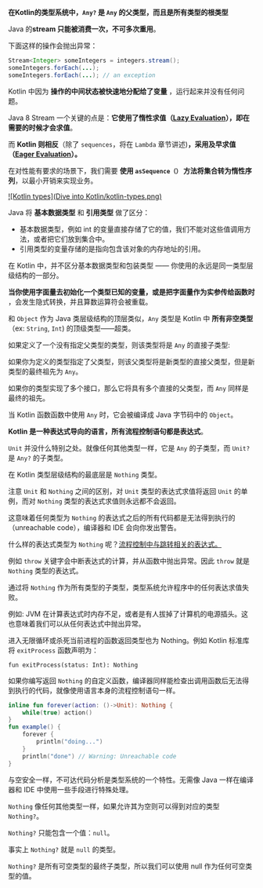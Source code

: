 **在Kotlin的类型系统中，`Any?` 是 `Any` 的父类型，而且是所有类型的根类型**



Java 的**stream 只能被消费一次，不可多次重用**。

下面这样的操作会抛出异常：

```java
Stream<Integer> someIntegers = integers.stream();
someIntegers.forEach(...);
someIntegers.forEach(...); // an exception
```

Kotlin 中因为 **操作的中间状态被快速地分配给了变量** ，运行起来并没有任何问题。

Java 8 Stream 一个关键的点是：**它使用了惰性求值（[Lazy Evaluation](https://zh.wikipedia.org/wiki/惰性求值)），即在需要的时候才会求值**。

而 **Kotlin 则相反**（除了 `sequences`，将在 `Lambda` 章节讲述)**，采用及早求值（[Eager Evaluation](https://zh.wikipedia.org/wiki/及早求值)）。**

在对性能有要求的场景下，我们需要 **使用 `asSequence（）` 方法将集合转为惰性序列**，以最小开销来实现业务。



[![Kotlin types](Dive into Kotlin/kotlin-types.png)](http://prefer-tyl.site/images/2017/11/kotlin-types.png)



Java 将 **基本数据类型** 和 **引用类型** 做了区分：

- 基本数据类型，例如 int 的变量直接存储了它的值，我们不能对这些值调用方法，或者把它们放到集合中。
- 引用类型的变量存储的是指向包含该对象的内存地址的引用。



在 Kotlin 中，并不区分基本数据类型和包装类型 —— 你使用的永远是同一类型层级结构的一部分。

**当你使用字面量去初始化一个类型已知的变量，或是把字面量作为实参传给函数时** ，会发生隐式转换，并且算数运算符会被重载。



和 `Object` 作为 Java 类层级结构的顶层类似，`Any` 类型是 Kotlin 中 **所有非空类型**（ex: `String`, `Int`) 的顶级类型——超类。



如果定义了一个没有指定父类型的类型，则该类型将是 `Any` 的直接子类型:

如果你为定义的类型指定了父类型，则该父类型将是新类型的直接父类型，但是新类型的最终祖先为 `Any`。

如果你的类型实现了多个接口，那么它将具有多个直接的父类型，而 `Any` 同样是最终的祖先。



当 Kotlin 函数函数中使用 `Any` 时，它会被编译成 Java 字节码中的 `Object`。



**Kotlin 是一种表达式导向的语言，所有流程控制语句都是表达式**。



`Unit` 并没什么特别之处。就像任何其他类型一样，它是 `Any` 的子类型，而 `Unit?` 是 `Any?` 的子类型。



在 Kotlin 类型层级结构的最底层是 `Nothing` 类型。



注意 `Unit` 和 `Nothing` 之间的区别，对 `Unit` 类型的表达式求值将返回 `Unit` 的单例，而对 `Nothing` 类型的表达式求值则永远都不会返回。

这意味着任何类型为 `Nothing` 的表达式之后的所有代码都是无法得到执行的（unreachable code），编译器和 IDE 会向你发出警告。



什么样的表达式类型为 `Nothing` 呢？[流程控制中与跳转相关的表达式。](https://kotlinlang.org/docs/reference/grammar.html#jump)

例如 `throw` 关键字会中断表达式的计算，并从函数中抛出异常。因此 `throw` 就是 `Nothing` 类型的表达式。

通过将 `Nothing` 作为所有类型的子类型，类型系统允许程序中的任何表达求值失败。

例如: JVM 在计算表达式时内存不足，或者是有人拔掉了计算机的电源插头。这也意味着我们可以从任何表达式中抛出异常。

进入无限循环或杀死当前进程的函数返回类型也为 Nothing。例如 Kotlin 标准库将 `exitProcess` 函数声明为：

```
fun exitProcess(status: Int): Nothing
```



如果你编写返回 `Nothing` 的自定义函数，编译器同样能检查出调用函数后无法得到执行的代码，就像使用语言本身的流程控制语句一样。

```kotlin
inline fun forever(action: ()->Unit): Nothing {
    while(true) action()
}
fun example() {
    forever {
        println("doing...")
    }
    println("done") // Warning: Unreachable code
}
```



与空安全一样，不可达代码分析是类型系统的一个特性。无需像 Java 一样在编译器和 IDE 中使用一些手段进行特殊处理。



`Nothing` 像任何其他类型一样，如果允许其为空则可以得到对应的类型 `Nothing?`。

`Nothing?` 只能包含一个值：`null`。

事实上 `Nothing?` 就是 `null` 的类型。

`Nothing?` 是所有可空类型的最终子类型，所以我们可以使用 null 作为任何可空类型的值。